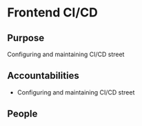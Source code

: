 # Frontend CI/CD 

## Purpose 

Configuring and maintaining CI/CD street 



## Accountabilities 

* Configuring and maintaining CI/CD street

 

## People 

